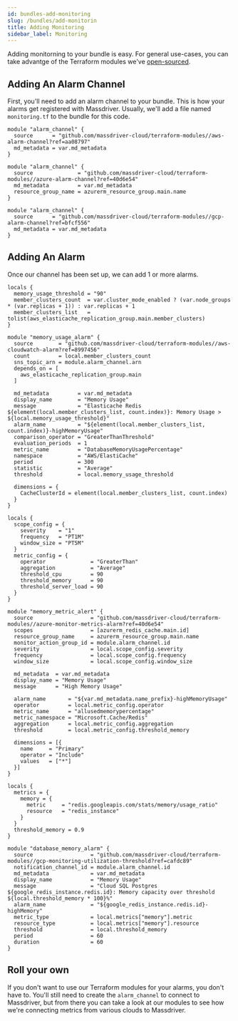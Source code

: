 ```yaml
---
id: bundles-add-monitoring
slug: /bundles/add-monitorin
title: Adding Monitoring
sidebar_label: Monitoring
---
```


Adding monitorning to your bundle is easy. For general use-cases, you can take advantge of the Terraform modules we've [open-sourced](https://github.com/massdriver-cloud/terraform-modules).

## Adding An Alarm Channel

First, you'll need to add an alarm channel to your bundle. This is how your alarms get registered with Massdriver. Usually, we'll add a file named `monitoring.tf` to the bundle for this code.

```hcl title="AWS Alarm Channel"
module "alarm_channel" {
  source      = "github.com/massdriver-cloud/terraform-modules//aws-alarm-channel?ref=aa08797"
  md_metadata = var.md_metadata
}
```

```hcl title="Azure Alarm Channel"
module "alarm_channel" {
  source              = "github.com/massdriver-cloud/terraform-modules//azure-alarm-channel?ref=40d6e54"
  md_metadata         = var.md_metadata
  resource_group_name = azurerm_resource_group.main.name
}
```

```hcl title="GCP Alarm Channel"
module "alarm_channel" {
  source      = "github.com/massdriver-cloud/terraform-modules//gcp-alarm-channel?ref=bfcf556"
  md_metadata = var.md_metadata
}
```


## Adding An Alarm

Once our channel has been set up, we can add 1 or more alarms.

```hcl title="AWS Alarm"
locals {
  memory_usage_threshold = "90"
  member_clusters_count  = var.cluster_mode_enabled ? (var.node_groups * (var.replicas + 1)) : var.replicas + 1
  member_clusters_list   = tolist(aws_elasticache_replication_group.main.member_clusters)
}

module "memory_usage_alarm" {
  source        = "github.com/massdriver-cloud/terraform-modules//aws-cloudwatch-alarm?ref=8997456"
  count         = local.member_clusters_count
  sns_topic_arn = module.alarm_channel.arn
  depends_on = [
    aws_elasticache_replication_group.main
  ]

  md_metadata         = var.md_metadata
  display_name        = "Memory Usage"
  message             = "Elasticache Redis ${element(local.member_clusters_list, count.index)}: Memory Usage > ${local.memory_usage_threshold}"
  alarm_name          = "${element(local.member_clusters_list, count.index)}-highMemoryUsage"
  comparison_operator = "GreaterThanThreshold"
  evaluation_periods  = 1
  metric_name         = "DatabaseMemoryUsagePercentage"
  namespace           = "AWS/ElastiCache"
  period              = 300
  statistic           = "Average"
  threshold           = local.memory_usage_threshold

  dimensions = {
    CacheClusterId = element(local.member_clusters_list, count.index)
  }
}
```

```hcl title="Azure Alarm"
locals {
  scope_config = {
    severity    = "1"
    frequency   = "PT1M"
    window_size = "PT5M"
  }
  metric_config = {
    operator              = "GreaterThan"
    aggregation           = "Average"
    threshold_cpu         = 90
    threshold_memory      = 90
    threshold_server_load = 90
  }
}

module "memory_metric_alert" {
  source                  = "github.com/massdriver-cloud/terraform-modules//azure-monitor-metrics-alarm?ref=40d6e54"
  scopes                  = [azurerm_redis_cache.main.id]
  resource_group_name     = azurerm_resource_group.main.name
  monitor_action_group_id = module.alarm_channel.id
  severity                = local.scope_config.severity
  frequency               = local.scope_config.frequency
  window_size             = local.scope_config.window_size

  md_metadata  = var.md_metadata
  display_name = "Memory Usage"
  message      = "High Memory Usage"

  alarm_name       = "${var.md_metadata.name_prefix}-highMemoryUsage"
  operator         = local.metric_config.operator
  metric_name      = "allusedmemorypercentage"
  metric_namespace = "Microsoft.Cache/Redis"
  aggregation      = local.metric_config.aggregation
  threshold        = local.metric_config.threshold_memory

  dimensions = [{
    name     = "Primary"
    operator = "Include"
    values   = ["*"]
  }]
}
```

```hcl title="GCP Alarm"
locals {
  metrics = {
    memory = {
      metric     = "redis.googleapis.com/stats/memory/usage_ratio"
      resource   = "redis_instance"
    }
  }
  threshold_memory = 0.9
}

module "database_memory_alarm" {
  source                  = "github.com/massdriver-cloud/terraform-modules//gcp-monitoring-utilization-threshold?ref=cafdc89"
  notification_channel_id = module.alarm_channel.id
  md_metadata             = var.md_metadata
  display_name            = "Memory Usage"
  message                 = "Cloud SQL Postgres ${google_redis_instance.redis.id}: Memory capacity over threshold ${local.threshold_memory * 100}%"
  alarm_name              = "${google_redis_instance.redis.id}-highMemory"
  metric_type             = local.metrics["memory"].metric
  resource_type           = local.metrics["memory"].resource
  threshold               = local.threshold_memory
  period                  = 60
  duration                = 60
}
```


## Roll your own

If you don't want to use our Terraform modules for your alarms, you don't have to. You'll still need to create the `alarm_channel` to connect to Massdriver, but from there you can take a look at our modules to see how we're connecting metrics from various clouds to Massdriver.
